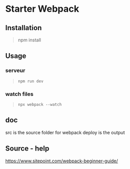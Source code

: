 # Starter Webpack

## Installation

>npm install


## Usage

### serveur
>`npm run dev`

### watch files
>`npx webpack --watch`


## doc

src is the source folder for webpack
deploy is the output



## Source - help 

https://www.sitepoint.com/webpack-beginner-guide/